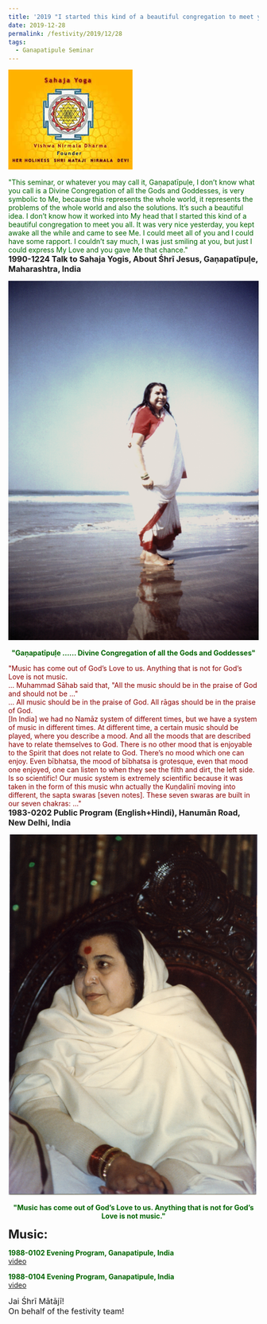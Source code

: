```yaml
---
title: '2019 "I started this kind of a beautiful congregation to meet you all." '
date: 2019-12-28
permalink: /festivity/2019/12/28
tags:
  - Ganapatipule Seminar
---
```


![PICTURE 1](/images/image1.png)

<p>
<font color="DarkGreen">"This seminar, or whatever you may call it, Gaṇapatīpuḷe, I don’t know what you call is a Divine Congregation of all the Gods and Goddesses, is very symbolic to Me, because this represents the whole world, it represents the problems of the whole world and also the solutions. It’s such a beautiful idea. I don’t know how it worked into My head that I started this kind of a beautiful congregation to meet you all. It was very nice yesterday, you kept awake all the while and came to see Me. I could meet all of you and I could have some rapport. I couldn’t say much, I was just smiling at you, but just I could express My Love and you gave Me that chance."</font><br>
<font size="+0"><b>1990-1224 Talk to Sahaja Yogis, About Śhrī Jesus, Gaṇapatīpuḷe, Maharashtra, India</b></font>
</p>

<div style="text-align: center"><img src="/images/image280.png" /></div>

<p style="color:DarkGreen; text-align:center;">
<b>"Gaṇapatīpuḷe ...... Divine Congregation of all the Gods and Goddesses"</b>
</p>

<p>
<font color="DarkRed">"Music has come out of God’s Love to us. Anything that is not for God’s Love is not music.<br>
... Muhammad Sāhab said  that, "All the music should be in the praise of God and should not be ..."<br>
... All music should be in the praise of God. All rāgas should be in the praise of God.<br>
[In India] we had no Namāz system of different times, but we have a system of music in different times. At different time, a certain music should be played, where you describe a mood. And all the moods that are described have to relate themselves to God. There is no other mood that is enjoyable to the Spirit that does not relate to God. There’s no mood which one can enjoy. Even bībhatsa, the mood of bībhatsa is grotesque, even that mood one enjoyed, one can listen to when they see the filth and dirt, the left side.
Is so scientific! Our music system is extremely scientific because it was taken in the form of this music whn actually the Kuṇḍalinī moving into different, the sapta swaras [seven notes]. These seven swaras are built in our seven chakras: ..."</font><br>
<font size="+0"><b>1983-0202 Public Program (English+Hindi), Hanumān Road, New Delhi, India</b></font>
</p>


<div style="text-align: center"><img src="/images/image281.png" /></div>

<p style="color:DarkGreen; text-align:center;">
<b>"Music has come out of God’s Love to us. Anything that is not for God’s Love is not music."</b>
</p>

<font size="+2"><b>Music:</b></font> 

<p>
<font color="DarkGreen"><b>1988-0102 Evening Program, Ganapatipule, India</b></font><br>
<a href="https://www.youtube.com/watch?time_continue=1370&v=NoSf1f99FVk&feature=emb_logo">video</a> 
</p>

<p>
<font color="DarkGreen"><b>1988-0104 Evening Program, Ganapatipule, India</b></font><br>
<a href="https://www.youtube.com/watch?v=BYav5PHqvZE">video</a> 
</p>

<p>
<font size="+0">Jai Śhrī Mātājī!<br>
On behalf of the festivity team!</font>
</p>